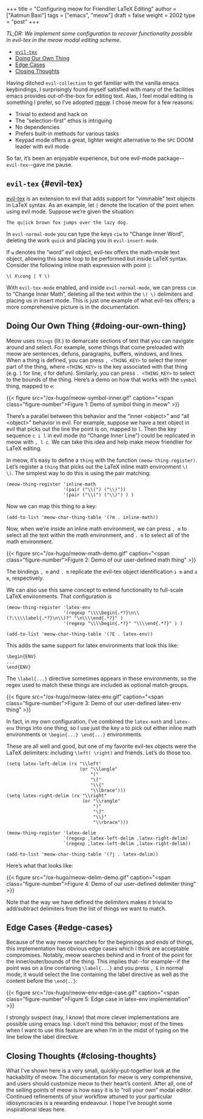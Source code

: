 +++
title = "Configuring meow for Friendlier LaTeX Editing"
author = ["Aatmun Baxi"]
tags = ["emacs", "meow"]
draft = false
weight = 2002
type = "post"
+++

_TL;DR: We implement some configuration to recover functionality possible in evil-tex in the meow modal editing scheme._

<div class="ox-hugo-toc toc local">

- [`evil-tex`](#evil-tex)
- [Doing Our Own Thing](#doing-our-own-thing)
- [Edge Cases](#edge-cases)
- [Closing Thoughts](#closing-thoughts)

</div>
<!--endtoc-->

Having ditched `evil-collection` to get familiar with the vanilla emacs keybindings, I surprisingly found myself satisfied with many of the facilities emacs provides out-of-the-box for editing text.
Alas, I feel modal editing is something I prefer, so I&rsquo;ve adopted [meow](https://github.com/meow-edit/meow).
I chose meow for a few reasons:

-   Trivial to extend and hack on
-   The &ldquo;selection-first&rdquo; ethos is intriguing
-   No dependencies
-   Prefers built-in methods for various tasks
-   Keypad mode offers a great, lighter weight alternative to the `SPC` DOOM leader with evil mode

So far, it&rsquo;s been an enjoyable experience, but one evil-mode package--`evil-tex`--gave me pause.


## `evil-tex` {#evil-tex}

[evil-tex](https://github.com/iyefrat/evil-tex) is an extension to evil that adds support for &ldquo;vimmable&rdquo; text objects in LaTeX syntax.
As an example, let `|` denote the location of the point when using evil mode.
Suppose we&rsquo;re given the situation:

```text
The qu|ick brown fox jumps over the lazy dog.
```

In `evil-normal-mode` you can type the keys `ciw` to &ldquo;Change Inner Word&rdquo;, deleting the work `quick` and placing you in `evil-insert-mode`.

If `w` denotes the &ldquo;word&rdquo; evil object, evil-tex offers the math-mode text object, allowing this same loop to be performed but inside LaTeX syntax.
Consider the following inline math expression with point `|`:

```text
\( X\cong | Y \)
```

With `evil-tex-mode` enabled, and inside `evil-normal-mode`, we can press `cim` to &ldquo;Change Inner Math&rdquo;, deleting all the text within the `\( \)` delimiters and placing us in insert mode.
This is just one example of what evil-tex offers; a more comprehensive picture is in the documentation.


## Doing Our Own Thing {#doing-our-own-thing}

Meow uses `things` (lit.) to demarcate sections of text that you can navigate around and select.
For example, some things that come preloaded with meow are sentences, defuns, paragraphs, buffers, windows, and lines.
When a thing is defined, you can press `, <THING_KEY>` to select the inner part of the thing, where `<THING_KEY>` is the key associated with that thing (e.g. `l` for line, `d` for defun).
Similarly, you can press `. <THING_KEY>` to select to the bounds of the thing.
Here&rsquo;s a demo on how that works with the `symbol` thing, mapped to `e`:

{{< figure src="/ox-hugo/meow-symbol-inner.gif" caption="<span class=\"figure-number\">Figure 1: </span>Demo of symbol thing in meow" >}}

There&rsquo;s a parallel between this behavior and the &ldquo;inner &lt;object&gt;&rdquo; and &ldquo;all &lt;object&gt;&rdquo; behavior in evil.
For example, suppose we have a text object in evil that picks out the line the point is on, mapped to `l`.
Then the key sequence `c i l` in evil mode (to &ldquo;Change Inner Line&rdquo;) could be replicated in meow with `, l c`.
We can take this idea and help make meow friendlier for LaTeX editing.

In meow, it&rsquo;s easy to define a `thing` with the function `(meow-thing-register)`.
Let&rsquo;s register a `thing` that picks out the LaTeX inline math environment `\( \)`.
The simplest way to do this is using the pair matching:

```emacs-lisp
(meow-thing-register 'inline-math
                     '(pair ("\\(") ("\\)"))
                     '(pair ("\\(") ("\\)") ) )
```

Now we can map this thing to a key:

```emacs-lisp
(add-to-list 'meow-char-thing-table '(?m . inline-math))
```

Now, when we&rsquo;re inside an inline math environment, we can press `, m` to select all the text within the math environment, and `. m` to select all of the math environment.

{{< figure src="/ox-hugo/meow-math-demo.gif" caption="<span class=\"figure-number\">Figure 2: </span>Demo of our user-defined math thing" >}}

The bindings `, m` and `. m` replicate the evil-tex object identification `i m` and `a m`, respectively.

We can also use this same concept to extend functionality to full-scale LaTeX environments.
That configuration is

```emacs-lisp
(meow-thing-register 'latex-env
                     '(regexp "\\\\begin{.*?}\n\\(?:\\\\label{.*?}\n\\)?" "\n\\\\end{.*?}" )
                     '(regexp "\\\\begin{.*?}" "\\\\end{.*?}" ) )

(add-to-list 'meow-char-thing-table '(?E . latex-env))
```

This adds the same support for latex environments that look this like:

```text
\begin{ENV}
...
\end{ENV}
```

The `\label{...}` directive sometimes appears in these environments, so the regex used to match these things are included as optional match groups.

{{< figure src="/ox-hugo/meow-latex-env.gif" caption="<span class=\"figure-number\">Figure 3: </span>Demo of our user-defined latex-env thing" >}}

In fact, in my own configuration, I&rsquo;ve combined the `latex-math` and `latex-env` things into one thing, so I use just the key `m` to pick out either inline math environments or `\begin{...} \end{...}` environments.

These are all well and good, but one of my favorite evil-tex objects were the LaTeX delimiters: including `\left( \right)` and friends.
Let&rsquo;s do those too.

```emacs-lisp
(setq latex-left-delim (rx "\\left"
                           (or "\\langle"
                               "("
                               "\["
                               "\\{"
                               "\\lbrace")))
(setq latex-right-delim (rx "\\right"
                            (or "\\rangle"
                                ")"
                                "\]"
                                "\\}"
                                "\\rbrace")))

(meow-thing-register 'latex-delim
                     `(regexp ,latex-left-delim ,latex-right-delim)
                     `(regexp ,latex-left-delim ,latex-right-delim))

(add-to-list 'meow-char-thing-table '(?j . latex-delim))
```

Here&rsquo;s what that looks like:

{{< figure src="/ox-hugo/meow-delim-demo.gif" caption="<span class=\"figure-number\">Figure 4: </span>Demo of our user-defined delimiter thing" >}}

Note that the way we have defined the delimiters makes it trivial to add/subtract delimiters from the list of things we want to match.


## Edge Cases {#edge-cases}

Because of the way meow searches for the beginnings and ends of things, this implementation has obvious edge cases which I think are acceptable compromises.
Notably, meow searches behind and in front of the point for the inner/outer/bounds of the thing.
This implies that--for example--if the point was on a line containing `\label{...}` and you press `, E` in normal mode, it would select the line containing the label directive as well as the content before the `\end{..}`:

{{< figure src="/ox-hugo/meow-env-edge-case.gif" caption="<span class=\"figure-number\">Figure 5: </span>Edge case in latex-env implementation" >}}

I strongly suspect (nay, I _know_) that more clever implementations are possible using emacs lisp.
I don&rsquo;t mind this behavior; most of the times when I want to use this feature are when I&rsquo;m in the midst of typing on the line below the label directive.


## Closing Thoughts {#closing-thoughts}

What I&rsquo;ve shown here is a very small, quickly-put-together look at the hackability of meow.
The documentation for meow is very comprehensive, and users should customize meow to their heart&rsquo;s content.
After all, one of the selling points of meow is how easy it is to &ldquo;roll your own&rdquo; modal editor.
Continued refinements of your workflow attuned to your particular idiosyncracies is a rewarding endeavour.
I hope I&rsquo;ve brought some inspirational ideas here.
